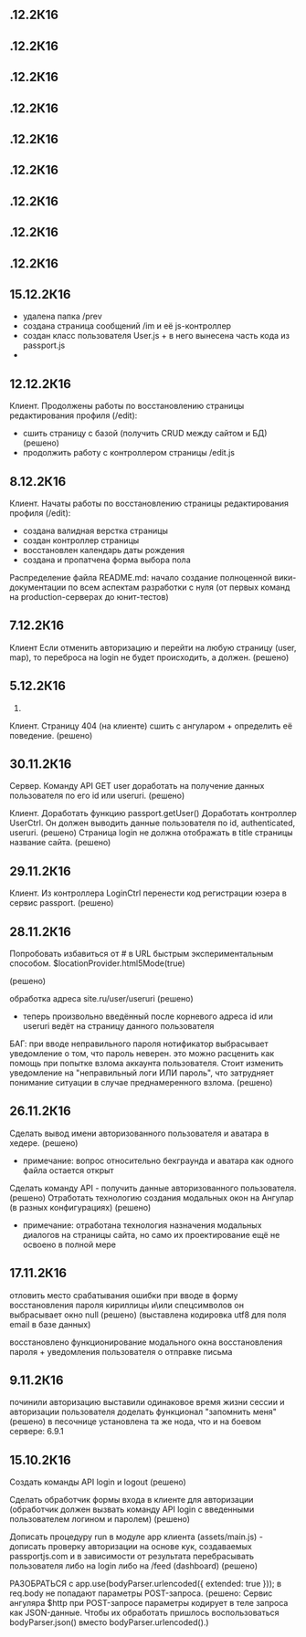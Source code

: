 .12.2К16
------------


.12.2К16
------------


.12.2К16
------------


.12.2К16
------------


.12.2К16
------------


.12.2К16
------------


.12.2К16
------------


.12.2К16
------------


.12.2К16
------------


15.12.2К16
------------
- удалена папка /prev
- создана страница сообщений /im и её js-контроллер
- создан класс пользователя User.js + в него вынесена часть кода из passport.js
- 



12.12.2К16
------------
Клиент.
Продолжены работы по восстановлению страницы редактирования профиля (/edit):
- сшить страницу с базой (получить CRUD между сайтом и БД) (решено)
- продолжить работу с контроллером страницы /edit.js

8.12.2К16
------------
Клиент.
Начаты работы по восстановлению страницы редактирования профиля (/edit):

- создана валидная верстка страницы
- создан контроллер страницы
- восстановлен календарь даты рождения
- создана и пропатчена форма выбора пола

Распределение файла README.md: начало создание полноценной вики-документации по всем 
аспектам разработки с нуля (от первых команд на production-серверах до юнит-тестов)

7.12.2К16
------------
Клиент
Если отменить авторизацию и перейти на любую страницу (user, map), то переброса
на login не будет происходить, а должен.												(решено)



5.12.2К16
------------
1) 
Клиент.
Страницу 404 (на клиенте) сшить с ангуларом + определить её поведение.					(решено)



30.11.2К16
------------
Сервер. 
Команду API GET user доработать на получение данных пользователя по его id или useruri. (решено)

Клиент. 
Доработать функцию passport.getUser()
Доработать контроллер UserCtrl. Он должен выводить данные пользователя по id, authenticated, useruri.
																						(решено)
Страница login не должна отображать в title страницы название сайта.					(решено)


29.11.2К16
------------
Клиент. Из контроллера LoginCtrl перенести код регистрации юзера в сервис passport. 	(решено)


28.11.2К16
------------
Попробовать избавиться от # в URL быстрым экспериментальным способом.
$locationProvider.html5Mode(true)
<base href="/"> (решено)

обработка адреса site.ru/user/useruri													(решено)
* теперь произвольно введённый после корневого адреса id или useruri ведёт на
  страницу данного пользователя 

БАГ: при вводе неправильного пароля нотификатор выбрасывает уведомление о том, что пароль неверен. 
     это можно расценить как помощь при попытке взлома аккаунта пользователя. Стоит изменить уведомление
     на "неправильный логи ИЛИ пароль", что затрудняет понимание ситуации в случае преднамеренного взлома.
    																					(решено)

26.11.2К16
------------
Сделать вывод имени авторизованного пользователя и аватара в хедере.					(решено)
* примечание: вопрос относительно бекграунда и аватара как одного файла остается открыт

Сделать команду API - получить данные авторизованного пользователя. (решено)
Отработать технологию создания модальных окон на Ангулар (в разных конфигурациях)		(решено)
* примечание: отработана технология назначения модальных диалогов на страницы сайта,
  но само их проектирование ещё не освоено в полной мере




17.11.2К16
------------
отловить место срабатывания ошибки при вводе в форму восстановления пароля кириллицы и\или спецсимволов 
он выбрасывает окно null (решено) (выставлена кодировка utf8 для поля email в базе данных)
   
восстановлено функционирование модального окна восстановления пароля + уведомления пользователя о
отправке письма




9.11.2К16
------------
починили авторизацию
выставили одинаковое время жизни сессии и авторизации пользователя
доделать функционал "запомнить меня" (решено)
в песочнице установлена та же нода, что и на боевом сервере: 6.9.1




15.10.2К16
------------

Создать команды API login и logout (решено)

Сделать обработчик формы входа в клиенте для авторизации (обработчик должен вызвать
команду API login с введенными пользователем логином и паролем) (решено)
   
Дописать процедуру run в модуле app клиента (assets/main.js) - дописать проверку
авторизации на основе кук, создаваемых passportjs.com и в зависимости от результата
перебрасывать пользователя либо на login либо на /feed (dashboard) (решено)


РАЗОБРАТЬСЯ с app.use(bodyParser.urlencoded({ extended: true })); в req.body не
попадают параметры POST-запроса.			   (решено: Сервис ангуляра $http при
											   POST-запросе параметры кодирует в
											   теле запроса как JSON-данные. Чтобы
											   их обработать пришлось воспользоваться
											   bodyParser.json() вместо bodyParser.urlencoded().)
											   



